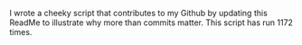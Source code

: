 I wrote a cheeky script that contributes to my Github by updating this ReadMe to illustrate why more than commits matter. This script has run 1172 times.